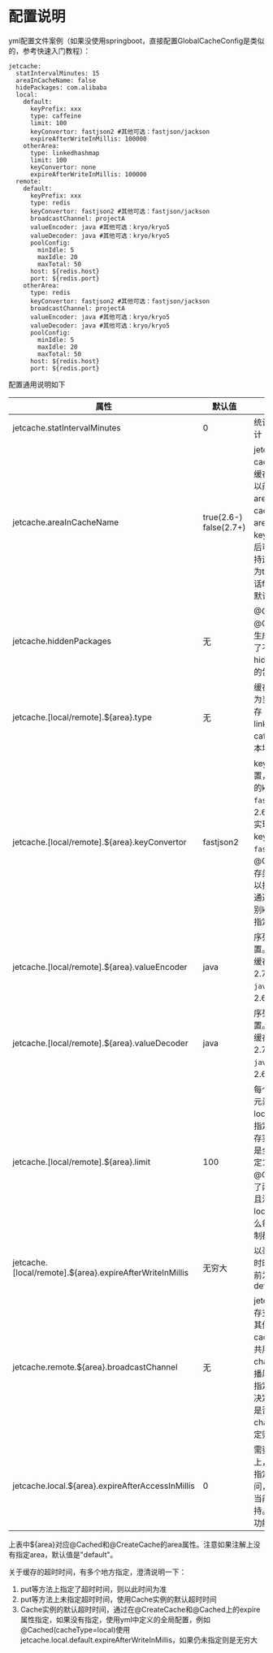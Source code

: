 # 配置说明
yml配置文件案例（如果没使用springboot，直接配置GlobalCacheConfig是类似的，参考快速入门教程）：
```
jetcache:
  statIntervalMinutes: 15
  areaInCacheName: false
  hidePackages: com.alibaba
  local:
    default:
      keyPrefix: xxx
      type: caffeine
      limit: 100
      keyConvertor: fastjson2 #其他可选：fastjson/jackson
      expireAfterWriteInMillis: 100000
    otherArea:
      type: linkedhashmap
      limit: 100
      keyConvertor: none
      expireAfterWriteInMillis: 100000
  remote:
    default:
      keyPrefix: xxx
      type: redis
      keyConvertor: fastjson2 #其他可选：fastjson/jackson
      broadcastChannel: projectA
      valueEncoder: java #其他可选：kryo/kryo5
      valueDecoder: java #其他可选：kryo/kryo5
      poolConfig:
        minIdle: 5
        maxIdle: 20
        maxTotal: 50
      host: ${redis.host}
      port: ${redis.port}
    otherArea:
      type: redis
      keyConvertor: fastjson2 #其他可选：fastjson/jackson
      broadcastChannel: projectA
      valueEncoder: java #其他可选：kryo/kryo5
      valueDecoder: java #其他可选：kryo/kryo5
      poolConfig:
        minIdle: 5
        maxIdle: 20
        maxTotal: 50
      host: ${redis.host}
      port: ${redis.port}
```


配置通用说明如下

| 属性 | 默认值                         | 说明                                                                                                                                                                                                    |
| --- |-----------------------------|-------------------------------------------------------------------------------------------------------------------------------------------------------------------------------------------------------|
| jetcache.statIntervalMinutes | 0                           | 统计间隔，0表示不统计                                                                                                                                                                                           |
| jetcache.areaInCacheName | true(2.6-) false(2.7+)      | jetcache-anno把cacheName作为远程缓存key前缀，2.4.3以前的版本总是把areaName加在cacheName中，因此areaName也出现在key前缀中。2.4.4以后可以配置，为了保持远程key兼容默认值为true，但是新项目的话false更合理些，2.7默认值已改为false。                                            |
| jetcache.hiddenPackages | 无                           | @Cached和@CreateCache自动生成name的时候，为了不让name太长，hiddenPackages指定的包名前缀被截掉                                                                                                                                   |
| jetcache.[local/remote].${area}.type | 无                           | 缓存类型。tair、redis为当前支持的远程缓存；linkedhashmap、caffeine为当前支持的本地缓存类型                                                                                                                                          |
| jetcache.[local/remote].${area}.keyConvertor | fastjson2 | key转换器的全局配置，2.6.5+已经支持的keyConvertor：```fastjson2```/```jackson```；<br/>2.6.5-只有一个已经实现的keyConvertor：```fastjson```。仅当使用@CreateCache且缓存类型为LOCAL时可以指定为```none```，此时通过equals方法来识别key。方法缓存必须指定keyConvertor |
| jetcache.[local/remote].${area}.valueEncoder | java                        | 序列化器的全局配置。仅remote类型的缓存需要指定，2.7+可选```java```/```kryo```/```kryo5```；2.6-可选```java```/```kryo```                                                                                                        |
| jetcache.[local/remote].${area}.valueDecoder | java                        | 序列化器的全局配置。仅remote类型的缓存需要指定，2.7+可选```java```/```kryo```/```kryo5```；2.6-可选```java```/```kryo```                                                                                                                  |
| jetcache.[local/remote].${area}.limit | 100                         | 每个缓存实例的最大元素的全局配置，仅local类型的缓存需要指定。注意是每个缓存实例的限制，而不是全部，比如这里指定100，然后用@CreateCache创建了两个缓存实例（并且注解上没有设置localLimit属性），那么每个缓存实例的限制都是100                                                                        |
| jetcache.[local/remote].${area}.expireAfterWriteInMillis | 无穷大                         | 以毫秒为单位指定超时时间的全局配置(以前为defaultExpireInMillis)                                                                                                                                                           |
| jetcache.remote.${area}.broadcastChannel | 无                           | jetcahe2.7的两级缓存支持更新以后失效其他JVM中的local cache，但多个服务共用redis同一个channel可能会造成广播风暴，需要在这里指定channel，你可以决定多个不同的服务是否共用同一个channel。如果没有指定则不开启。                                                                       |
| jetcache.local.${area}.expireAfterAccessInMillis | 0                           | 需要jetcache2.2以上，以毫秒为单位，指定多长时间没有访问，就让缓存失效，当前只有本地缓存支持。0表示不使用这个功能。                                                                                                                                       |

上表中${area}对应@Cached和@CreateCache的area属性。注意如果注解上没有指定area，默认值是"default"。

关于缓存的超时时间，有多个地方指定，澄清说明一下：
1. put等方法上指定了超时时间，则以此时间为准
1. put等方法上未指定超时时间，使用Cache实例的默认超时时间
1. Cache实例的默认超时时间，通过在@CreateCache和@Cached上的expire属性指定，如果没有指定，使用yml中定义的全局配置，例如@Cached(cacheType=local)使用jetcache.local.default.expireAfterWriteInMillis，如果仍未指定则是无穷大
